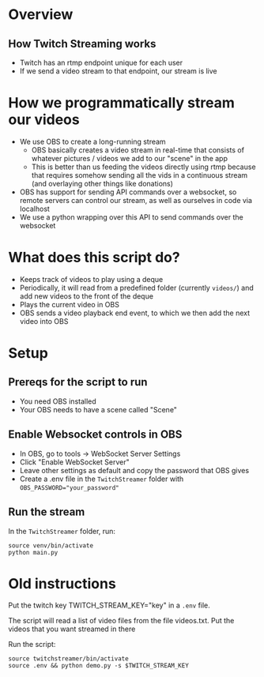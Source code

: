 # Overview
## How Twitch Streaming works
- Twitch has an rtmp endpoint unique for each user
- If we send a video stream to that endpoint, our stream is live

# How we programmatically stream our videos
- We use OBS to create a long-running stream
    - OBS basically creates a video stream in real-time that consists of whatever pictures / videos we add to our "scene" in the app
    - This is better than us feeding the videos directly using rtmp because that requires somehow sending all the vids in a continuous stream (and overlaying other things like donations)
- OBS has support for sending API commands over a websocket, so remote servers can control our stream, as well as ourselves in code via localhost
- We use a python wrapping over this API to send commands over the websocket

# What does this script do?
- Keeps track of videos to play using a deque
- Periodically, it will read from a predefined folder (currently ```videos/```) and add new videos to the front of the deque
- Plays the current video in OBS
- OBS sends a video playback end event, to which we then add the next video into OBS

# Setup

## Prereqs for the script to run
- You need OBS installed
- Your OBS needs to have a scene called "Scene"

## Enable Websocket controls in OBS
- In OBS, go to tools -> WebSocket Server Settings
- Click "Enable WebSocket Server"
- Leave other settings as default and copy the password that OBS gives
- Create a .env file in the ```TwitchStreamer``` folder with ```OBS_PASSWORD="your_password"```

## Run the stream
In the ```TwitchStreamer``` folder, run:

```
source venv/bin/activate
python main.py
```











# Old instructions
Put the twitch key TWITCH_STREAM_KEY="key" in a ```.env``` file.

The script will read a list of video files from the file videos.txt. Put the videos that you want streamed in there

Run the script:
```
source twitchstreamer/bin/activate
source .env && python demo.py -s $TWITCH_STREAM_KEY
```
